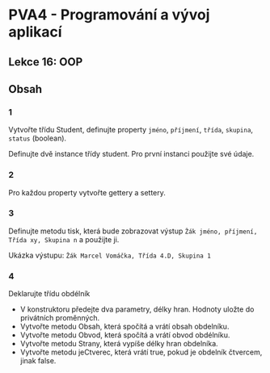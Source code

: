 # PVA4 - Programování a vývoj aplikací
## Lekce 16: OOP

## Obsah

### 1
Vytvořte třídu Student, definujte property `jméno`, `příjmení`, `třída`, `skupina`, `status` (boolean).

Definujte dvě instance třídy student. Pro první instanci použijte své údaje.

### 2
Pro každou property vytvořte gettery a settery.

### 3
Definujte metodu tisk, která bude zobrazovat výstup `Žák jméno, příjmení, Třída xy, Skupina n` a použijte ji.


Ukázka výstupu:
`Žák Marcel Vomáčka, Třída 4.D, Skupina 1
`


### 4
Deklarujte třídu obdélník
* V konstruktoru předejte dva parametry, délky hran. Hodnoty uložte do privátních proměnných.
* Vytvořte metodu Obsah, která spočítá a vrátí obsah obdelníku.
* Vytvořte metodu Obvod, která spočítá a vrátí obvod obdélníku.
* Vytvořte metodu Strany, která vypíše délky hran obdelníka.
* Vytvořte metodu jeCtverec, která vrátí true, pokud je obdelník čtvercem, jinak false.

